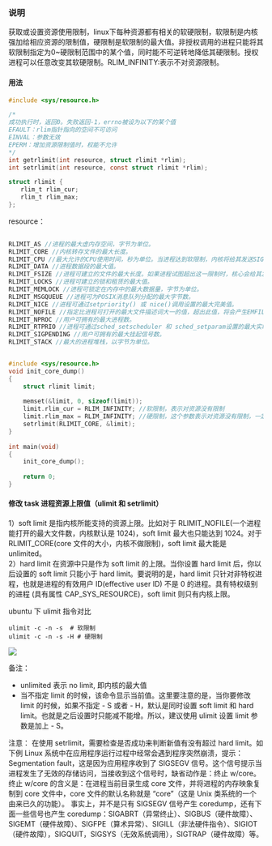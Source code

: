 ### 说明
获取或设置资源使用限制，linux下每种资源都有相关的软硬限制，软限制是内核强加给相应资源的限制值，硬限制是软限制的最大值。非授权调用的进程只能将其软限制指定为0~硬限制范围中的某个值，同时能不可逆转地降低其硬限制。授权进程可以任意改变其软硬限制。RLIM_INFINITY:表示不对资源限制。

#### 用法

``` c
#include <sys/resource.h>

/*
成功执行时，返回0。失败返回-1，errno被设为以下的某个值
EFAULT：rlim指针指向的空间不可访问
EINVAL：参数无效
EPERM：增加资源限制值时，权能不允许
*/
int getrlimit(int resource, struct rlimit *rlim);
int setrlimit(int resource, const struct rlimit *rlim);

struct rlimit {
　　rlim_t rlim_cur;
　　rlim_t rlim_max;
};

```

resource：

```c
 
RLIMIT_AS //进程的最大虚内存空间，字节为单位。
RLIMIT_CORE //内核转存文件的最大长度。
RLIMIT_CPU //最大允许的CPU使用时间，秒为单位。当进程达到软限制，内核将给其发送SIGXCPU信号，这一信号的默认行为是终止进程的执行。然而，可以捕捉信号，处理句柄可将控制返回给主程序。如果进程继续耗费CPU时间，核心会以每秒一次的频率给其发送SIGXCPU信号，直到达到硬限制，那时将给进程发送 SIGKILL信号终止其执行。
RLIMIT_DATA //进程数据段的最大值。
RLIMIT_FSIZE //进程可建立的文件的最大长度。如果进程试图超出这一限制时，核心会给其发送SIGXFSZ信号，默认情况下将终止进程的执行。
RLIMIT_LOCKS //进程可建立的锁和租赁的最大值。
RLIMIT_MEMLOCK //进程可锁定在内存中的最大数据量，字节为单位。
RLIMIT_MSGQUEUE //进程可为POSIX消息队列分配的最大字节数。
RLIMIT_NICE //进程可通过setpriority() 或 nice()调用设置的最大完美值。
RLIMIT_NOFILE //指定比进程可打开的最大文件描述词大一的值，超出此值，将会产生EMFILE错误。
RLIMIT_NPROC //用户可拥有的最大进程数。
RLIMIT_RTPRIO //进程可通过sched_setscheduler 和 sched_setparam设置的最大实时优先级。
RLIMIT_SIGPENDING //用户可拥有的最大挂起信号数。
RLIMIT_STACK //最大的进程堆栈，以字节为单位。



```

```c++
#include <sys/resource.h>
void init_core_dump()
{
    struct rlimit limit;
 
    memset(&limit, 0, sizeof(limit));
    limit.rlim_cur = RLIM_INFINITY; //软限制，表示对资源没有限制
    limit.rlim_max = RLIM_INFINITY; //硬限制，这个参数表示对资源没有限制，一定要大于等于rlim_cur值
    setrlimit(RLIMIT_CORE, &limit);
}
 
int main(void)
{
    init_core_dump();
 
    return 0;
}

```


#### 修改 task 进程资源上限值（ulimit 和 setrlimit）

1）soft limit 是指内核所能支持的资源上限。比如对于 RLIMIT_NOFILE(一个进程能打开的最大文件数，内核默认是 1024)，soft limit 最大也只能达到 1024。对于 RLIMIT_CORE(core 文件的大小，内核不做限制)，soft limit 最大能是 unlimited。  
2）hard limit 在资源中只是作为 soft limit 的上限。当你设置 hard limit 后，你以后设置的 soft limit 只能小于 hard limit。要说明的是，hard limit 只针对非特权进程，也就是进程的有效用户 ID(effective user ID) 不是 0 的进程。具有特权级别的进程 (具有属性 CAP_SYS_RESOURCE)，soft limit 则只有内核上限。

ubuntu 下 ulimit 指令对比
```shell
ulimit -c -n -s  # 软限制   
ulimit -c -n -s -H # 硬限制
```

![](https://img-blog.csdnimg.cn/20200622110250424.png)

备注：
- unlimited 表示 no limit, 即内核的最大值
- 当不指定 limit 的时候，该命令显示当前值。这里要注意的是，当你要修改 limit 的时候，如果不指定 - S 或者 - H，默认是同时设置 soft limit 和 hard limit。也就是之后设置时只能减不能增。所以，建议使用 ulimit 设置 limit 参数是加上 - S。


注意：
在使用 setrlimit，需要检查是否成功来判断新值有没有超过 hard limit。如下例 Linux 系统中在应用程序运行过程中经常会遇到程序突然崩溃，提示：Segmentation fault，这是因为应用程序收到了 SIGSEGV 信号。这个信号提示当进程发生了无效的存储访问，当接收到这个信号时，缺省动作是：终止 w/core。终止 w/core 的含义是：在进程当前目录生成 core 文件，并将进程的内存映象复制到 core 文件中，core 文件的默认名称就是 “core”（这是 Unix 类系统的一个由来已久的功能）。 
事实上，并不是只有 SIGSEGV 信号产生 coredump，还有下面一些信号也产生 coredump：SIGABRT（异常终止）、SIGBUS（硬件故障）、SIGEMT（硬件故障）、SIGFPE（算术异常）、SIGILL（非法硬件指令）、SIGIOT（硬件故障），SIGQUIT，SIGSYS（无效系统调用），SIGTRAP（硬件故障）等。

